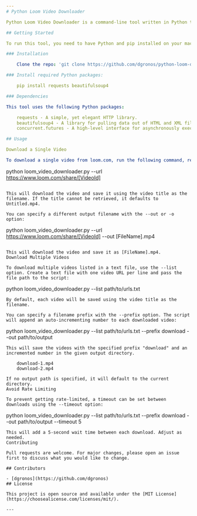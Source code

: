 ```yaml
---
# Python Loom Video Downloader

Python Loom Video Downloader is a command-line tool written in Python to download videos from loom.com. It retrieves the video download link based on the video ID extracted from the provided URL and saves the video with the original video title as the filename, or using a specified filename prefix for multiple files.

## Getting Started

To run this tool, you need to have Python and pip installed on your machine.

### Installation

    Clone the repo: 'git clone https://github.com/dgronos/python-loom-downloader.git'

### Install required Python packages:

    pip install requests beautifulsoup4

### Dependencies

This tool uses the following Python packages:

    requests - A simple, yet elegant HTTP library.
    beautifulsoup4 - A library for pulling data out of HTML and XML files.
    concurrent.futures - A high-level interface for asynchronously executing callables.

## Usage

Download a Single Video

To download a single video from loom.com, run the following command, replacing [VideoId] with the actual video ID from the URL:

```
python loom_video_downloader.py --url https://www.loom.com/share/[VideoId]
```

This will download the video and save it using the video title as the filename. If the title cannot be retrieved, it defaults to Untitled.mp4.

You can specify a different output filename with the --out or -o option:

```
python loom_video_downloader.py --url https://www.loom.com/share/[VideoId] --out [FileName].mp4
```

This will download the video and save it as [FileName].mp4.
Download Multiple Videos

To download multiple videos listed in a text file, use the --list option. Create a text file with one video URL per line and pass the file path to the script:

```
python loom_video_downloader.py --list path/to/urls.txt
```
By default, each video will be saved using the video title as the filename.

You can specify a filename prefix with the --prefix option. The script will append an auto-incrementing number to each downloaded video:

```
python loom_video_downloader.py --list path/to/urls.txt --prefix download --out path/to/output
```
This will save the videos with the specified prefix "download" and an incremented number in the given output directory.

    download-1.mp4
    download-2.mp4

If no output path is specified, it will default to the current directory.
Avoid Rate Limiting

To prevent getting rate-limited, a timeout can be set between downloads using the --timeout option:

```
python loom_video_downloader.py --list path/to/urls.txt --prefix download --out path/to/output --timeout 5
```
This will add a 5-second wait time between each download. Adjust as needed.
Contributing

Pull requests are welcome. For major changes, please open an issue first to discuss what you would like to change.

## Contributors

- [dgronos](https://github.com/dgronos)
## License

This project is open source and available under the [MIT License](https://choosealicense.com/licenses/mit/).

---
```

